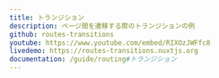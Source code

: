 ```yaml
---
title: トランジション
description: ページ間を遷移する際のトランジションの例
github: routes-transitions
youtube: https://www.youtube.com/embed/RIXOzJWFfc8
livedemo: https://routes-transitions.nuxtjs.org
documentation: /guide/routing#トランジション
---
```


<!-- title: Routes transitions -->
<!-- description: Routes transitions example with Nuxt.js -->
